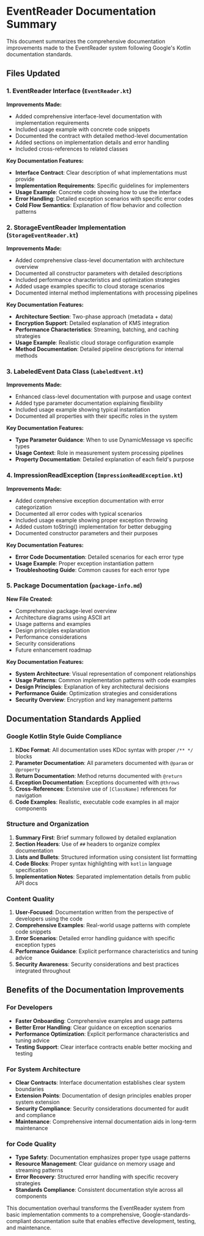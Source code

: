 # EventReader Documentation Summary

This document summarizes the comprehensive documentation improvements made to the EventReader system following Google's Kotlin documentation standards.

## Files Updated

### 1. EventReader Interface (`EventReader.kt`)

**Improvements Made:**
- Added comprehensive interface-level documentation with implementation requirements
- Included usage example with concrete code snippets
- Documented the contract with detailed method-level documentation
- Added sections on implementation details and error handling
- Included cross-references to related classes

**Key Documentation Features:**
- **Interface Contract**: Clear description of what implementations must provide
- **Implementation Requirements**: Specific guidelines for implementers
- **Usage Example**: Concrete code showing how to use the interface
- **Error Handling**: Detailed exception scenarios with specific error codes
- **Cold Flow Semantics**: Explanation of flow behavior and collection patterns

### 2. StorageEventReader Implementation (`StorageEventReader.kt`)

**Improvements Made:**
- Added comprehensive class-level documentation with architecture overview
- Documented all constructor parameters with detailed descriptions
- Included performance characteristics and optimization strategies  
- Added usage examples specific to cloud storage scenarios
- Documented internal method implementations with processing pipelines

**Key Documentation Features:**
- **Architecture Section**: Two-phase approach (metadata + data)
- **Encryption Support**: Detailed explanation of KMS integration
- **Performance Characteristics**: Streaming, batching, and caching strategies
- **Usage Example**: Realistic cloud storage configuration example
- **Method Documentation**: Detailed pipeline descriptions for internal methods

### 3. LabeledEvent Data Class (`LabeledEvent.kt`)

**Improvements Made:**
- Enhanced class-level documentation with purpose and usage context
- Added type parameter documentation explaining flexibility
- Included usage example showing typical instantiation
- Documented all properties with their specific roles in the system

**Key Documentation Features:**
- **Type Parameter Guidance**: When to use DynamicMessage vs specific types
- **Usage Context**: Role in measurement system processing pipelines
- **Property Documentation**: Detailed explanation of each field's purpose

### 4. ImpressionReadException (`ImpressionReadException.kt`)

**Improvements Made:**
- Added comprehensive exception documentation with error categorization
- Documented all error codes with typical scenarios
- Included usage example showing proper exception throwing
- Added custom toString() implementation for better debugging
- Documented constructor parameters and their purposes

**Key Documentation Features:**
- **Error Code Documentation**: Detailed scenarios for each error type
- **Usage Example**: Proper exception instantiation pattern
- **Troubleshooting Guide**: Common causes for each error type

### 5. Package Documentation (`package-info.md`)

**New File Created:**
- Comprehensive package-level overview
- Architecture diagrams using ASCII art
- Usage patterns and examples
- Design principles explanation
- Performance considerations
- Security considerations
- Future enhancement roadmap

**Key Documentation Features:**
- **System Architecture**: Visual representation of component relationships
- **Usage Patterns**: Common implementation patterns with code examples
- **Design Principles**: Explanation of key architectural decisions
- **Performance Guide**: Optimization strategies and considerations
- **Security Overview**: Encryption and key management patterns

## Documentation Standards Applied

### Google Kotlin Style Guide Compliance

1. **KDoc Format**: All documentation uses KDoc syntax with proper `/** */` blocks
2. **Parameter Documentation**: All parameters documented with `@param` or `@property`
3. **Return Documentation**: Method returns documented with `@return`
4. **Exception Documentation**: Exceptions documented with `@throws`
5. **Cross-References**: Extensive use of `[ClassName]` references for navigation
6. **Code Examples**: Realistic, executable code examples in all major components

### Structure and Organization

1. **Summary First**: Brief summary followed by detailed explanation
2. **Section Headers**: Use of `##` headers to organize complex documentation
3. **Lists and Bullets**: Structured information using consistent list formatting
4. **Code Blocks**: Proper syntax highlighting with `kotlin` language specification
5. **Implementation Notes**: Separated implementation details from public API docs

### Content Quality

1. **User-Focused**: Documentation written from the perspective of developers using the code
2. **Comprehensive Examples**: Real-world usage patterns with complete code snippets
3. **Error Scenarios**: Detailed error handling guidance with specific exception types
4. **Performance Guidance**: Explicit performance characteristics and tuning advice
5. **Security Awareness**: Security considerations and best practices integrated throughout

## Benefits of the Documentation Improvements

### For Developers
- **Faster Onboarding**: Comprehensive examples and usage patterns
- **Better Error Handling**: Clear guidance on exception scenarios
- **Performance Optimization**: Explicit performance characteristics and tuning advice
- **Testing Support**: Clear interface contracts enable better mocking and testing

### For System Architecture
- **Clear Contracts**: Interface documentation establishes clear system boundaries
- **Extension Points**: Documentation of design principles enables proper system extension
- **Security Compliance**: Security considerations documented for audit and compliance
- **Maintenance**: Comprehensive internal documentation aids in long-term maintenance

### for Code Quality
- **Type Safety**: Documentation emphasizes proper type usage patterns
- **Resource Management**: Clear guidance on memory usage and streaming patterns  
- **Error Recovery**: Structured error handling with specific recovery strategies
- **Standards Compliance**: Consistent documentation style across all components

This documentation overhaul transforms the EventReader system from basic implementation comments to a comprehensive, Google-standards-compliant documentation suite that enables effective development, testing, and maintenance.